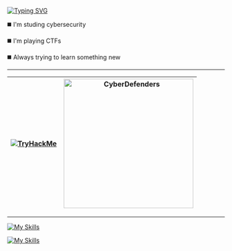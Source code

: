 [![Typing SVG](https://readme-typing-svg.herokuapp.com?font=Agave&size=24&pause=750&color=7fff00&random=false&width=435&lines=Welcome;Check+out+my+repositories;Projects%2C+notes%2C+walkthroughs)](https://git.io/typing-svg)

◼️ I'm studing cybersecurity

◼️ I'm playing CTFs

◼️ Always trying to learn something new

------
<!---
https://github-readme-stats.vercel.app/api?username=barszczyk0&theme=chartreuse-dark&hide=prs,issues&show_icons=true&bg_color=010409&icon_color=7fff00
-->

| [<img src="https://tryhackme-badges.s3.amazonaws.com/Barszczyk.png" alt="TryHackMe">](https://tryhackme.com/p/Barszczyk) | [<img width="300" src="https://cyberdefenders-storage.s3.me-central-1.amazonaws.com/profile-badges/Barszczyk.png" alt="CyberDefenders">](https://cyberdefenders.org/p/Barszczyk) |
| :----------------: | :------: | 

------


[![My Skills](https://skillicons.dev/icons?i=bash,python,java,cpp,rust,js,docker)](https://skillicons.dev)

[![My Skills](https://skillicons.dev/icons?i=linux,arch,kali,neovim)](https://skillicons.dev)

